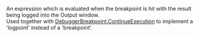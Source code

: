 An expression which is evaluated when the breakpoint is hit with the result being logged into the Output window.  
Used together with [DebuggerBreakpoint.ContinueExecution](https://developer.roblox.com/en-us/api-reference/property/DebuggerBreakpoint/ContinueExecution) to implement a 'logpoint' instead of a 'breakpoint'.